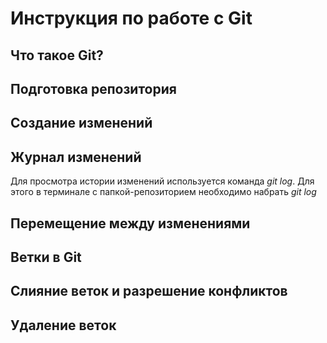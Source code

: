 # Инструкция по работе с Git

## Что такое Git?

## Подготовка репозитория

## Создание изменений

## Журнал изменений
Для просмотра истории изменений используется команда *git log*. Для этого в терминале с папкой-репозиторием необходимо набрать *git log*

## Перемещение между изменениями

## Ветки в Git

## Слияние веток и разрешение конфликтов

## Удаление веток

